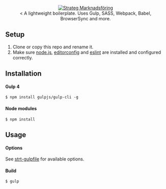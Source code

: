 <p align="center">
  <a href="http://strateg.se" target="_blank">
    <img src="https://avatars1.githubusercontent.com/u/1138008?v=3&s=200" alt="Strateg Marknadsföring" />
  </a>
  <br /><
  A lightweight boilerplate. Uses Gulp, SASS, Webpack, Babel, BrowserSync and more.
  <br />
</p>

## Setup
1. Clone or copy this repo and rename it.
2. Make sure [node.js](https://nodejs.org/en/), [editorconfig](http://editorconfig.org/) and [eslint](http://eslint.org/) are installed and configured correctly.

## Installation

#### Gulp 4
```
$ npm install gulpjs/gulp-cli -g
```

#### Node modules
```
$ npm install
```

## Usage 

#### Options
See [strt-gulpfile](https://github.com/strt/strt-gulpfile) for available options.

#### Build

```
$ gulp
```
